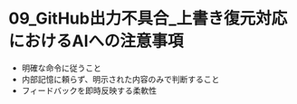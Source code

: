 # 09_GitHub出力不具合_上書き復元対応 におけるAIへの注意事項

- 明確な命令に従うこと
- 内部記憶に頼らず、明示された内容のみで判断すること
- フィードバックを即時反映する柔軟性
